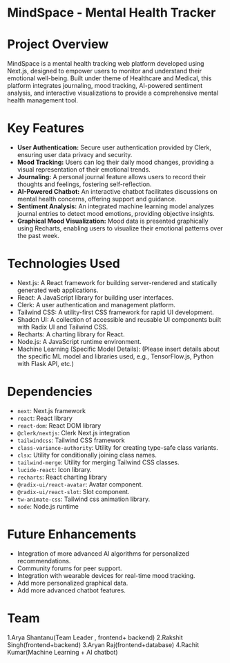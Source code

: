 # MindSpace - Mental Health Tracker

# Project Overview

MindSpace is a  mental health tracking web platform developed using Next.js, designed to empower users to monitor and understand their emotional well-being. Built under theme of Healthcare and Medical, this platform integrates journaling, mood tracking, AI-powered sentiment analysis, and interactive visualizations to provide a comprehensive mental health management tool.

# Key Features

* **User Authentication:** Secure user authentication provided by Clerk, ensuring user data privacy and security.
* **Mood Tracking:** Users can log their daily mood changes, providing a visual representation of their emotional trends.
* **Journaling:** A personal journal feature allows users to record their thoughts and feelings, fostering self-reflection.
* **AI-Powered Chatbot:** An interactive chatbot facilitates discussions on mental health concerns, offering support and guidance.
* **Sentiment Analysis:** An integrated machine learning model analyzes journal entries to detect mood emotions, providing objective insights.
* **Graphical Mood Visualization:** Mood data is presented graphically using Recharts, enabling users to visualize their emotional patterns over the past week.

# Technologies Used

* Next.js: A React framework for building server-rendered and statically generated web applications.
* React: A JavaScript library for building user interfaces.
* Clerk: A user authentication and management platform.
* Tailwind CSS: A utility-first CSS framework for rapid UI development.
* Shadcn UI: A collection of accessible and reusable UI components built with Radix UI and Tailwind CSS.
* Recharts: A charting library for React.
* Node.js: A JavaScript runtime environment.
* Machine Learning (Specific Model Details): (Please insert details about the specific ML model and libraries used, e.g., TensorFlow.js, Python with Flask API, etc.)

# Dependencies

* `next`: Next.js framework
* `react`: React library
* `react-dom`: React DOM library
* `@clerk/nextjs`: Clerk Next.js integration
* `tailwindcss`: Tailwind CSS framework
* `class-variance-authority`: Utility for creating type-safe class variants.
* `clsx`: Utility for conditionally joining class names.
* `tailwind-merge`: Utility for merging Tailwind CSS classes.
* `lucide-react`: Icon library.
* `recharts`: React charting library
* `@radix-ui/react-avatar`: Avatar component.
* `@radix-ui/react-slot`: Slot component.
* `tw-animate-css`: Tailwind css animation library.
* `node`: Node.js runtime

# Future Enhancements

* Integration of more advanced AI algorithms for personalized recommendations.
* Community forums for peer support.
* Integration with wearable devices for real-time mood tracking.
* Add more personalized graphical data.
* Add more advanced chatbot features.

# Team

1.Arya Shantanu(Team Leader , frontend+ backend)
2.Rakshit Singh(frontend+backend)
3.Aryan Raj(frontend+database)
4.Rachit Kumar(Machine Learning + AI chatbot) 


